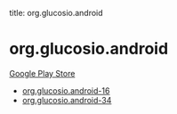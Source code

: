 title: org.glucosio.android
# org.glucosio.android


[Google Play Store](https://play.google.com/store/apps/details?id=org.glucosio.android)


* [org.glucosio.android-16](./org.glucosio.android-16/)
* [org.glucosio.android-34](./org.glucosio.android-34/)